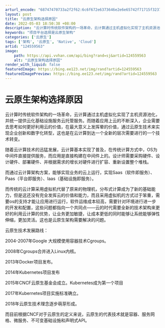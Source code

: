 ```yaml
---
arturl_encode: "68747470733a2f2f62:6c6f672e6373646e2e6e65742f71715f32373138303736332f:61727469636c652f64657461696c732f313234353539353633"
layout: post
title: "云原生架构选择原因"
date: 2022-05-03 18:50:38 +08:00
description: "云计算时传统软件架构的一场革命，云计算通过主机虚拟化实现了主机资源池化，并统一提供云化基础设施服务云"
keywords: "项目平台选择是云原生架构"
categories: ['云原生']
tags: ['架构', '云原生', 'Native', 'Cloud']
artid: "124559563"
image:
    path: https://api.vvhan.com/api/bing?rand=sj&artid=124559563
    alt: "云原生架构选择原因"
render_with_liquid: false
featuredImage: https://bing.ee123.net/img/rand?artid=124559563
featuredImagePreview: https://bing.ee123.net/img/rand?artid=124559563
---
```


# 云原生架构选择原因

云计算时传统软件架构的一场革命，云计算通过主机虚拟化实现了主机资源池化，并统一提供云化基础设施服务云托管服务。而随着应用上云的不断深入，企业需要去思考如何更好利用云的价值，在最大意义上发挥晕的价值，通过云原生技术来实现企业创新和数字化转型，这也是在云计算到达一个全新的层次需要进行的一个技术转变。

随着云计算技术的迅猛发展，云计算基本实现了普及，在传统计算方式中，OS为中间件直接提供服务，而应用是直接构建在中间件上的。设计师需要采购硬件、设计硬件、部署硬件、并根据需求的增长对硬件进行扩容、重新设置整个堆栈。

而通过云计算架构方案，能够实现业务的云上运行，实现Saas（软件即服务）、Paas（平台即服务）、laas（基础设施即服务）。
  
而传统的云计算采用虚拟机代替了原来的物理机，分布式计算成为了新的基础能力，但是这还没有完全发挥云的价值和能力，而且采用虚拟机的方式过于笨重，需要os的支持才能让应用进行运行，软件运维成本较高，需要针对环境进行进一步的开发和配置，这些问题都指向一个共同点——云的时代需要全新的技术架构来更好的利用云计算的优势，让业务更加敏捷，让成本更低的同时能够让系统能够弹性伸缩，更加灵活。这也是云原生架构需要解决的问题。

云原生技术发展路线：
  
2004-2007年Google 大规模使用容器技术Cgroups。
  
2008年Cgroups合并进入Linux内核。
  
2013年Docker项目发布。
  
2014年Kubernetes项目发布
  
2015年CNCF云原生基金会成立。Kubernetes成为第一个项目
  
2017年Kubernetes项目实施标准确立。
  
2018年云原生技术理念逐步萌芽形成。
  
而目前根据CNCF对于云原生的定义来说，云原生的代表技术就是容器、服务网格、微服务、不可变基础设施和声明式API。